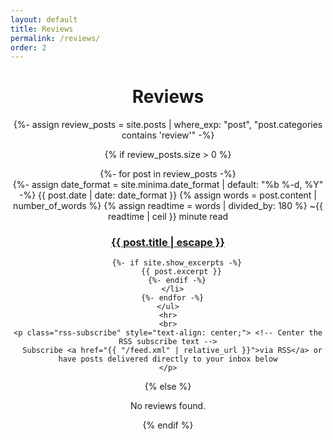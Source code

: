 ```yaml
---
layout: default
title: Reviews
permalink: /reviews/
order: 2
---
```


<div class="home" style="text-align: center;">
  <h1>Reviews</h1>
  
  {%- assign review_posts = site.posts | where_exp: "post", "post.categories contains 'review'" -%}
  
  {% if review_posts.size > 0 %}
    <ul class="post-list" style="list-style-type: none; padding: 0;"> <!-- Remove list bullets -->
      {%- for post in review_posts -%}
      <li>
        {%- assign date_format = site.minima.date_format | default: "%b %-d, %Y" -%}
        <span class="post-meta">{{ post.date | date: date_format }}
          {% assign words = post.content | number_of_words %}
          {% assign readtime = words | divided_by: 180 %}
          <span class="reading-time"> ~{{ readtime | ceil }} minute read</span>
        </span>
        <h3>
          <a class="post-link" href="{{ post.url | relative_url }}">
            {{ post.title | escape }}
          </a>
        </h3>
        
        {%- if site.show_excerpts -%}
          {{ post.excerpt }}
        {%- endif -%}
      </li>
      {%- endfor -%}
    </ul>
    <hr>
    <br>
    <p class="rss-subscribe" style="text-align: center;"> <!-- Center the RSS subscribe text -->
      Subscribe <a href="{{ "/feed.xml" | relative_url }}">via RSS</a> or have posts delivered directly to your inbox below
    </p>
  {% else %}
    <p>No reviews found.</p>
  {% endif %}
</div>